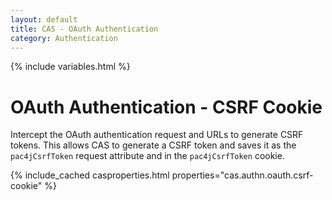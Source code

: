 ```yaml
---
layout: default
title: CAS - OAuth Authentication
category: Authentication
---
```

{% include variables.html %}

# OAuth Authentication - CSRF Cookie
      
Intercept the OAuth authentication request and URLs to generate CSRF tokens. This allows CAS to 
generate a CSRF token and saves it as the `pac4jCsrfToken` request attribute and in the `pac4jCsrfToken` cookie.

{% include_cached casproperties.html properties="cas.authn.oauth.csrf-cookie" %}
